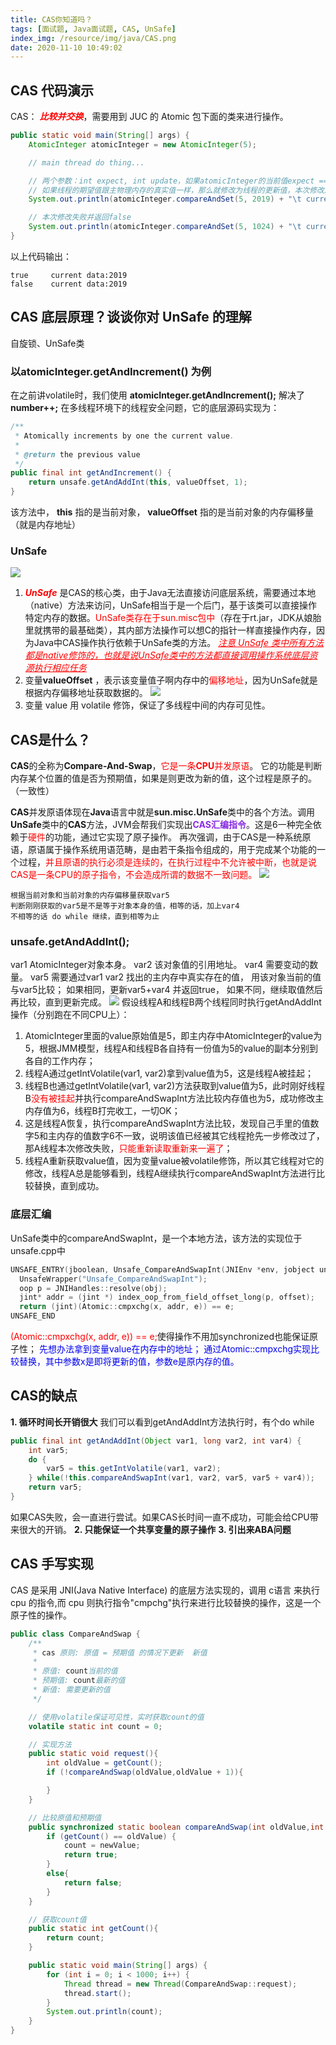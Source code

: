 ```yaml
---
title: CAS你知道吗？
tags: [面试题, Java面试题, CAS, UnSafe]
index_img: /resource/img/java/CAS.png
date: 2020-11-10 10:49:02
---
```


## CAS 代码演示
CAS： ***<font color=#FF000>比较并交换</font>***，需要用到 JUC 的 Atomic 包下面的类来进行操作。
```java
public static void main(String[] args) {
    AtomicInteger atomicInteger = new AtomicInteger(5);

    // main thread do thing...

    // 两个参数：int expect, int update，如果atomicInteger的当前值expect == 5，那么就将atomicInteger的值改为update
    // 如果线程的期望值跟主物理内存的真实值一样，那么就修改为线程的更新值，本次修改成功并返回true
    System.out.println(atomicInteger.compareAndSet(5, 2019) + "\t current data:" + atomicInteger.get());

    // 本次修改失败并返回false
    System.out.println(atomicInteger.compareAndSet(5, 1024) + "\t current data:" + atomicInteger.get());
}
```
以上代码输出：
```text
true	 current data:2019
false	 current data:2019
```

## CAS 底层原理？谈谈你对 UnSafe 的理解
自旋锁、UnSafe类

### 以atomicInteger.getAndIncrement() 为例
在之前讲volatile时，我们使用 **atomicInteger.getAndIncrement();** 解决了 **number++;** 在多线程环境下的线程安全问题，它的底层源码实现为：
```java
/**
 * Atomically increments by one the current value.
 *
 * @return the previous value
 */
public final int getAndIncrement() {
    return unsafe.getAndAddInt(this, valueOffset, 1);
}
```
该方法中， **this** 指的是当前对象， **valueOffset** 指的是当前对象的内存偏移量（就是内存地址）

### UnSafe
![](/resource/img/java/UnSafe.png)
1. ***<font color=#FF000>UnSafe</font>*** 是CAS的核心类，由于Java无法直接访问底层系统，需要通过本地（native）方法来访问，UnSafe相当于是一个后门，基于该类可以直接操作特定内存的数据。<font color=#FF000>UnSafe类存在于sun.misc包中</font>（存在于rt.jar，JDK从娘胎里就携带的最基础类），其内部方法操作可以想C的指针一样直接操作内存，因为Java中CAS操作执行依赖于UnSafe类的方法。
 <font color=#FF000><u>*注意 UnSafe 类中所有方法都是native修饰的，也就是说UnSafe类中的方法都直接调用操作系统底层资源执行相应任务*</u></font>
2. 变量**valueOffset** ，表示该变量值子啊内存中的<font color=#FF000>偏移地址</font>，因为UnSafe就是根据内存偏移地址获取数据的。
![](/resource/img/java/valueOffset.png)
3. 变量 value 用 volatile 修饰，保证了多线程中间的内存可见性。

## CAS是什么？
**CAS**的全称为**Compare-And-Swap**，<font color=#FF000>它是一条**CPU**并发原语</font>。
它的功能是判断内存某个位置的值是否为预期值，如果是则更改为新的值，这个过程是原子的。（一致性）

**CAS**并发原语体现在**Java**语言中就是**sun.misc.UnSafe**类中的各个方法。调用**UnSafe**类中的**CAS**方法，JVM会帮我们实现出<font color=#8A2BE2>**CAS汇编指令**</font>。这是6一种完全依赖于<font color=#FF000>硬件</font>的功能，通过它实现了原子操作。
再次强调，由于CAS是一种系统原语，原语属于操作系统用语范畴，是由若干条指令组成的，用于完成某个功能的一个过程，<font color=#FF000>并且原语的执行必须是连续的，在执行过程中不允许被中断，也就是说CAS是一条CPU的原子指令，不会造成所谓的数据不一致问题。</font>
![](/resource/img/java/CAS.png)
```text
根据当前对象和当前对象的内存偏移量获取var5
判断刚刚获取的var5是不是等于对象本身的值，相等的话，加上var4
不相等的话 do while 继续，直到相等为止
```

### unsafe.getAndAddInt();
var1 AtomicInteger对象本身。
var2 该对象值的引用地址。
var4 需要变动的数量。
var5 需要通过var1 var2 找出的主内存中真实存在的值，
用该对象当前的值与var5比较；
如果相同，更新var5+var4 并返回true，
如果不同，继续取值然后再比较，直到更新完成。
![](/resource/img/java/unsafe-getAndAddInt.png)
假设线程A和线程B两个线程同时执行getAndAddInt操作（分别跑在不同CPU上）：
1. AtomicInteger里面的value原始值是5，即主内存中AtomicInteger的value为5，根据JMM模型，线程A和线程B各自持有一份值为5的value的副本分别到各自的工作内存；
2. 线程A通过getIntVolatile(var1, var2)拿到value值为5，这是线程A被挂起；
3. 线程B也通过getIntVolatile(var1, var2)方法获取到value值为5，此时刚好线程B<font color=#FF000>没有被挂起</font>并执行compareAndSwapInt方法比较内存值也为5，成功修改主内存值为6，线程B打完收工，一切OK；
4. 这是线程A恢复，执行compareAndSwapInt方法比较，发现自己手里的值数字5和主内存的值数字6不一致，说明该值已经被其它线程抢先一步修改过了，那A线程本次修改失败，<font color=#FF000>只能重新读取重新来一遍了</font>；
5. 线程A重新获取value值，因为变量value被volatile修饰，所以其它线程对它的修改，线程A总是能够看到，线程A继续执行compareAndSwapInt方法进行比较替换，直到成功。

### 底层汇编
UnSafe类中的compareAndSwapInt，是一个本地方法，该方法的实现位于unsafe.cpp中
```cpp
UNSAFE_ENTRY(jboolean, Unsafe_CompareAndSwapInt(JNIEnv *env, jobject unsafe, jobject obj, jlong offset, jint e, jint x))
  UnsafeWrapper("Unsafe_CompareAndSwapInt");
  oop p = JNIHandles::resolve(obj);
  jint* addr = (jint *) index_oop_from_field_offset_long(p, offset);
  return (jint)(Atomic::cmpxchg(x, addr, e)) == e;
UNSAFE_END
```
<font color=#FF000>(Atomic::cmpxchg(x, addr, e)) == e;</font>使得操作不用加synchronized也能保证原子性；
<font color=#0000F>
先想办法拿到变量value在内存中的地址；
通过Atomic::cmpxchg实现比较替换，其中参数x是即将更新的值，参数e是原内存的值。
</font>

## CAS的缺点
**1. 循环时间长开销很大**
我们可以看到getAndAddInt方法执行时，有个do while
```java
public final int getAndAddInt(Object var1, long var2, int var4) {
    int var5;
    do {
        var5 = this.getIntVolatile(var1, var2);
    } while(!this.compareAndSwapInt(var1, var2, var5, var5 + var4));
    return var5;
}
```
如果CAS失败，会一直进行尝试。如果CAS长时间一直不成功，可能会给CPU带来很大的开销。
**2. 只能保证一个共享变量的原子操作**
**3. 引出来ABA问题**

## CAS 手写实现
CAS 是采用 JNI(Java Native Interface) 的底层方法实现的，调用 c语言 来执行 cpu 的指令,而 cpu 则执行指令"cmpchg"执行来进行比较替换的操作，这是一个原子性的操作。
```java
public class CompareAndSwap {
    /**
     * cas 原则: 原值 = 预期值 的情况下更新  新值
     *
     * 原值: count当前的值
     * 预期值: count最新的值
     * 新值: 需要更新的值
     */

    // 使用volatile保证可见性，实时获取count的值
    volatile static int count = 0;

    // 实现方法
    public static void request(){
        int oldValue = getCount();
        if (!compareAndSwap(oldValue,oldValue + 1)){

        }
    }

    // 比较原值和预期值
    public synchronized static boolean compareAndSwap(int oldValue,int newValue){
        if (getCount() == oldValue) {
            count = newValue;
            return true;
        }
        else{
            return false;
        }
    }

    // 获取count值
    public static int getCount(){
        return count;
    }

    public static void main(String[] args) {
        for (int i = 0; i < 1000; i++) {
            Thread thread = new Thread(CompareAndSwap::request);
            thread.start();
        }
        System.out.println(count);
    }
}
```

